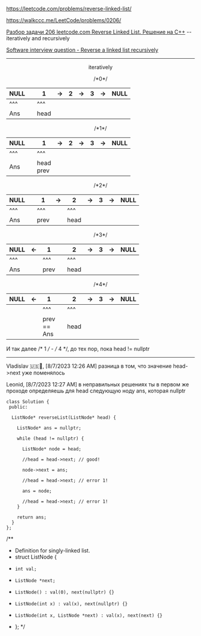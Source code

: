 https://leetcode.com/problems/reverse-linked-list/

https://walkccc.me/LeetCode/problems/0206/

[Разбор задачи 206 leetcode.com Reverse Linked List. Решение на C++](https://www.youtube.com/watch?v=jqZPEfAbc2s) --  iteratively and recursively

[Software interview question - Reverse a linked list recursively](https://www.youtube.com/watch?v=S92RuTtt9EE)


____

<p align="center"> iteratively </p>

<p align="center"> /*0*/ </p>

| NULL 	|   	| 1    	| -> 	| 2 	| -> 	| 3 	| -> 	| NULL 	|
|------	|---	|------	|----	|---	|----	|---	|----	|------	|
| ^^^  	|   	| ^^^  	|    	|   	|    	|   	|    	|      	|
| Ans  	|   	| head 	|    	|   	|    	|   	|    	|      	|

<p align="center"> /*1*/ </p>

| NULL 	|   	| 1              	| ->	| 2 	| -> 	| 3 	| -> 	| NULL 	|
|------	|----	|----------------	|---	|---	|----	|---	|----	|------	|
| ^^^  	|    	| ^^^            	|   	|   	|    	|   	|    	|      	|
| Ans  	|    	| head <br> prev 	|   	|   	|    	|   	|    	|      	|

<p align="center"> /*2*/ </p>

| NULL 	|   	| 1    	| -> 	| 2    	| -> 	| 3 	| -> 	| NULL 	|
|------	|---	|------	|----	|------	|----	|---	|----	|------	|
| ^^^  	|   	| ^^^  	|    	| ^^^  	|    	|   	|    	|      	|
| Ans  	|   	| prev 	|    	| head 	|    	|   	|    	|      	|

<p align="center"> /*3*/ </p>

| NULL 	| <- 	| 1    	|   	| 2    	| -> 	| 3 	| -> 	| NULL 	|
|------	|----	|------	|---	|------	|----	|---	|----	|------	|
| ^^^  	|    	| ^^^  	|   	| ^^^  	|    	|   	|    	|      	|
| Ans  	|    	| prev 	|   	| head 	|    	|   	|    	|      	|

<p align="center"> /*4*/ </p>

| NULL 	| <- 	| 1                     	|   	| 2    	| -> 	| 3 	| -> 	| NULL 	|
|------	|----	|-----------------------	|---	|------	|----	|---	|----	|------	|
|      	|    	| ^^^                   	|   	| ^^^  	|    	|   	|    	|      	|
|      	|    	| prev <br> == <br> Ans 	|   	| head 	|    	|   	|    	|      	|


И так далее /* 1 */ - /* 4 */, до тех пор, пока head != nullptr
____

Vladislav 🇺🇸🚜, [8/7/2023 12:26 AM]
разница в том, что значение head->next уже поменялось

Leonid, [8/7/2023 12:27 AM]
в неправильных решениях ты в первом же проходе определяешь для head следующую ноду ans, которая nullptr





    class Solution {
     public:
    
      ListNode* reverseList(ListNode* head) {
    
        ListNode* ans = nullptr;
    
        while (head != nullptr) {
    
          ListNode* node = head;
    
          //head = head->next; // good!
    
          node->next = ans;
    
          //head = head->next; // error 1!
          
          ans = node;
    
          //head = head->next; // error 1!
        }
    
        return ans;
      }
    };
/**
 * Definition for singly-linked list.
 * struct ListNode {
 *     int val;
 *     ListNode *next;
 *     ListNode() : val(0), next(nullptr) {}
 *     ListNode(int x) : val(x), next(nullptr) {}
 *     ListNode(int x, ListNode *next) : val(x), next(next) {}
 * };
 */
